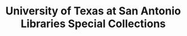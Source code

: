 ---
layout: repo
title: "University of Texas at San Antonio Libraries Special Collections"
id: 17334
permalink: repos/17334/
---